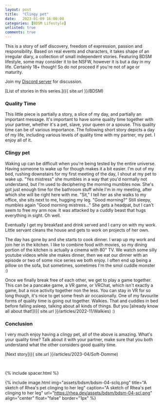 ```yaml
---
layout: post
title:  "Clingy pet"
date:   2023-01-09 16:00:00
categories: [BDSM Lifestyle]
unlisted: true
comments: true
---
```

This is a story of self discovery, freedom of expression, passion and responsibility. Based on real events and characters, it takes shape of an irregular diary, a collection of small independent stories. Featuring BDSM lifestyle, some may consider it to be NSFW, however it is but a day in my life. Certainly 18+ though! So do not proceed if you're not of age or maturity.

Join my [Discord server](https://discord.gg/m2PFpymQb9) for discussion.

[List of stories in this series.]({{ site.url }}/BDSM)

<!--more-->

### Quality Time

This little piece is partially a story, a slice of my day, and partially an important message. It's important to have some quality time together with your partner, whether it's a pet, slave, your queen or a spouse. This quality time can be of various importance. The following short story depicts a day of my life, including various levels of quality time with my partner, my pet. I enjoy all of it.

### Clingy pet

Waking up can be difficult when you're being tested by the entire universe. Having someone to wake up for though makes it
a bit easier. I'm out of my bed, rushing downstairs for my first meeting of the day, I shout at my pet to wake up. "Yes
mistress" she mumbles in a way that you'd normally not understand, but I'm used to deciphering the morning mumbles now.
She's got just enough time for the bathroom stuff while I'm in my meeting, after which she will be right here with me.
"Sit," I tell her as she walks to my office, she sits next to me, hugging my leg. "Good morning?" Still sleepy, mumbles
again "Good morning mistress..." She gets a headpat, but I can't seem to free my arm now. It was attacked by a cuddly
beast that hugs everything in sight. Oh well.

Eventually I get my breakfast and drink served and I carry on with my work. Little servant cleans the house and gets to work
on projects of her own.

The day has gone by and she starts to cook dinner. I wrap up my work and join her in the kitchen. I like to combine food
with movies, so my dining portion of the kitchen is actually a cinema with 80" TV. We watch some silly youtube videos
while she makes dinner, then we eat our dinner with an episode or two of some nice series we both enjoy. I often end up
being a pillow on the sofa, but sometimes, sometimes I'm the smol cuddle monster :)

Once we finally break free of each other, we get to play a game together. This can be a pancake game, a VR game, or
VRChat, which isn't exactly a game, but a nice activity together non the less. You can stay in VR for so long though, it's
nice to get some fresh air occasionally. One of my favourite forms of quality time is going out together. Walkies. That
and cuddles in bed before falling asleep, talking about all kinds of things. But you [already know all about that!]({{ site.url }}/articles/2022-11/Walkies) :)

### Conclusion

I very much enjoy having a clingy pet, all of the above is amazing. What's your quality time? Talk about it with your
partner, make sure that you both understand what the other considers good quality time.

[Next story]({{ site.url }}/articles/2023-04/Soft-Domme)

&nbsp;

{% include spacer.html %}

{% include image.html
  img="assets/bdsm/bdsm-04-sclq.png"
  title="A sketch of Rhea's pet clinging to her leg"
  caption="A sketch of Rhea's pet clinging to her leg"
  url="https://rhea.dev/assets/bdsm/bdsm-04-scl.png"
  align="center"
  float="false"
  border="1px"
%}

